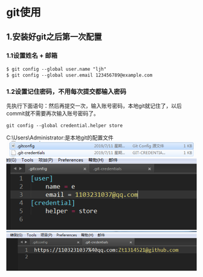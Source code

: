 # git使用

## 1.安装好git之后第一次配置

### 1.1设置姓名 + 邮箱

```
$ git config --global user.name "ljh"
$ git config --global user.email 123456789@example.com

```

### 1.2设置记住密码，不用每次提交都输入密码
先执行下面语句：然后再提交一次，输入账号密码，本地git就记住了，以后commit就不需要再次输入账号密码了。
```
git config --global credential.helper store
```
C:\Users\Administrator:是本地git的配置文件
<br/>
![1](src/git.png)
<br/>
![2](src/gitconfig.png)
<br/>
![3](src/git-credentials.png)
